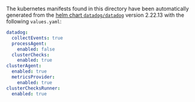 The kubernetes manifests found in this directory have been automatically generated
from the [helm chart `datadog/datadog`](https://github.com/DataDog/helm-charts/tree/master/charts/datadog)
version 2.22.13 with the following `values.yaml`:

```yaml
datadog:
  collectEvents: true
  processAgent:
    enabled: false
  clusterChecks:
    enabled: true
clusterAgent:
  enabled: true
  metricsProvider:
    enabled: true
clusterChecksRunner:
  enabled: true
```
